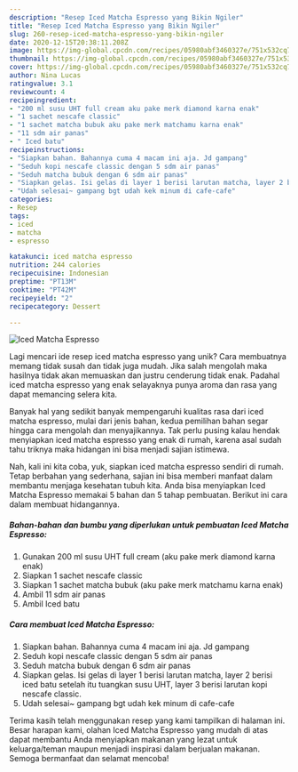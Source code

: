 ```yaml
---
description: "Resep Iced Matcha Espresso yang Bikin Ngiler"
title: "Resep Iced Matcha Espresso yang Bikin Ngiler"
slug: 260-resep-iced-matcha-espresso-yang-bikin-ngiler
date: 2020-12-15T20:38:11.208Z
image: https://img-global.cpcdn.com/recipes/05980abf3460327e/751x532cq70/iced-matcha-espresso-foto-resep-utama.jpg
thumbnail: https://img-global.cpcdn.com/recipes/05980abf3460327e/751x532cq70/iced-matcha-espresso-foto-resep-utama.jpg
cover: https://img-global.cpcdn.com/recipes/05980abf3460327e/751x532cq70/iced-matcha-espresso-foto-resep-utama.jpg
author: Nina Lucas
ratingvalue: 3.1
reviewcount: 4
recipeingredient:
- "200 ml susu UHT full cream aku pake merk diamond karna enak"
- "1 sachet nescafe classic"
- "1 sachet matcha bubuk aku pake merk matchamu karna enak"
- "11 sdm air panas"
- " Iced batu"
recipeinstructions:
- "Siapkan bahan. Bahannya cuma 4 macam ini aja. Jd gampang"
- "Seduh kopi nescafe classic dengan 5 sdm air panas"
- "Seduh matcha bubuk dengan 6 sdm air panas"
- "Siapkan gelas. Isi gelas di layer 1 berisi larutan matcha, layer 2 berisi iced batu setelah itu tuangkan susu UHT, layer 3 berisi larutan kopi nescafe classic."
- "Udah selesai~ gampang bgt udah kek minum di cafe-cafe"
categories:
- Resep
tags:
- iced
- matcha
- espresso

katakunci: iced matcha espresso 
nutrition: 244 calories
recipecuisine: Indonesian
preptime: "PT13M"
cooktime: "PT42M"
recipeyield: "2"
recipecategory: Dessert

---
```



![Iced Matcha Espresso](https://img-global.cpcdn.com/recipes/05980abf3460327e/751x532cq70/iced-matcha-espresso-foto-resep-utama.jpg)

Lagi mencari ide resep iced matcha espresso yang unik? Cara membuatnya memang tidak susah dan tidak juga mudah. Jika salah mengolah maka hasilnya tidak akan memuaskan dan justru cenderung tidak enak. Padahal iced matcha espresso yang enak selayaknya punya aroma dan rasa yang dapat memancing selera kita.



Banyak hal yang sedikit banyak mempengaruhi kualitas rasa dari iced matcha espresso, mulai dari jenis bahan, kedua pemilihan bahan segar hingga cara mengolah dan menyajikannya. Tak perlu pusing kalau hendak menyiapkan iced matcha espresso yang enak di rumah, karena asal sudah tahu triknya maka hidangan ini bisa menjadi sajian istimewa.


Nah, kali ini kita coba, yuk, siapkan iced matcha espresso sendiri di rumah. Tetap berbahan yang sederhana, sajian ini bisa memberi manfaat dalam membantu menjaga kesehatan tubuh kita. Anda bisa menyiapkan Iced Matcha Espresso memakai 5 bahan dan 5 tahap pembuatan. Berikut ini cara dalam membuat hidangannya.

<!--inarticleads1-->

##### Bahan-bahan dan bumbu yang diperlukan untuk pembuatan Iced Matcha Espresso:

1. Gunakan 200 ml susu UHT full cream (aku pake merk diamond karna enak)
1. Siapkan 1 sachet nescafe classic
1. Siapkan 1 sachet matcha bubuk (aku pake merk matchamu karna enak)
1. Ambil 11 sdm air panas
1. Ambil  Iced batu




<!--inarticleads2-->

##### Cara membuat Iced Matcha Espresso:

1. Siapkan bahan. Bahannya cuma 4 macam ini aja. Jd gampang
1. Seduh kopi nescafe classic dengan 5 sdm air panas
1. Seduh matcha bubuk dengan 6 sdm air panas
1. Siapkan gelas. Isi gelas di layer 1 berisi larutan matcha, layer 2 berisi iced batu setelah itu tuangkan susu UHT, layer 3 berisi larutan kopi nescafe classic.
1. Udah selesai~ gampang bgt udah kek minum di cafe-cafe




Terima kasih telah menggunakan resep yang kami tampilkan di halaman ini. Besar harapan kami, olahan Iced Matcha Espresso yang mudah di atas dapat membantu Anda menyiapkan makanan yang lezat untuk keluarga/teman maupun menjadi inspirasi dalam berjualan makanan. Semoga bermanfaat dan selamat mencoba!

